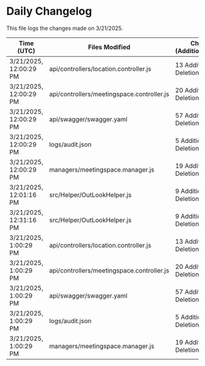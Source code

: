 # Daily Changelog

This file logs the changes made on 3/21/2025.

| Time (UTC)             | Files Modified                    | Changes (Addition/Deletion) |
|------------------------|-----------------------------------|-----------------------------|
| 3/21/2025, 12:00:29 PM | api/controllers/location.controller.js | 13 Additions & 0 Deletions |
| 3/21/2025, 12:00:29 PM | api/controllers/meetingspace.controller.js | 20 Additions & 0 Deletions |
| 3/21/2025, 12:00:29 PM | api/swagger/swagger.yaml | 57 Additions & 0 Deletions |
| 3/21/2025, 12:00:29 PM | logs/audit.json | 5 Additions & 5 Deletions |
| 3/21/2025, 12:00:29 PM | managers/meetingspace.manager.js | 19 Additions & 1 Deletions |
| 3/21/2025, 12:01:16 PM | src/Helper/OutLookHelper.js | 9 Additions & 9 Deletions|
| 3/21/2025, 12:31:16 PM | src/Helper/OutLookHelper.js | 9 Additions & 9 Deletions|
| 3/21/2025, 1:00:29 PM | api/controllers/location.controller.js | 13 Additions & 0 Deletions|
| 3/21/2025, 1:00:29 PM | api/controllers/meetingspace.controller.js | 20 Additions & 0 Deletions|
| 3/21/2025, 1:00:29 PM | api/swagger/swagger.yaml | 57 Additions & 0 Deletions|
| 3/21/2025, 1:00:29 PM | logs/audit.json | 5 Additions & 5 Deletions|
| 3/21/2025, 1:00:29 PM | managers/meetingspace.manager.js | 19 Additions & 1 Deletions|
